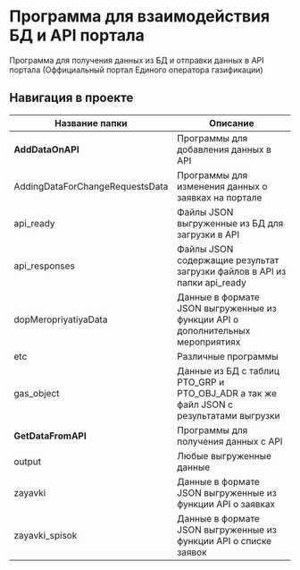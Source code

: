 # Программа для взаимодействия БД и API портала

Программа для получения данных из БД и отправки данных в API портала (Оффициальный портал Единого оператора газификации)

## Навигация в проекте

|Название папки|Описание|
|-|--------|
|**AddDataOnAPI**|Программы для добавления данных в API|
|AddingDataForChangeRequestsData|Программы для изменения данных о заявках на портале|
|api_ready|Файлы JSON выгруженные из БД для загрузки в API|
|api_responses|Файлы JSON содержащие результат загрузки файлов в API из папки api_ready|
|dopMeropriyatiyaData|Данные в формате JSON выгруженные из функции API о дополнительных мероприятиях|
|etc|Различные программы|
|gas_object|Данные из БД с таблиц PTO_GRP и PTO_OBJ_ADR а так же файл JSON с результатами выгрузки|
|**GetDataFromAPI**|Программы для получения данных с API|
|output|Любые выгруженные данные|
|zayavki|Данные в формате JSON выгруженные из функции API о заявках|
|zayavki_spisok|Данные в формате JSON выгруженные из функции API о списке заявок|